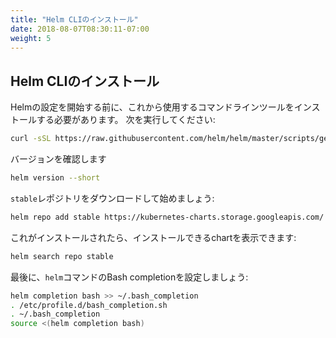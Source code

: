 ```yaml
---
title: "Helm CLIのインストール"
date: 2018-08-07T08:30:11-07:00
weight: 5
---
```

<!--
## Install the Helm CLI
-->
## Helm CLIのインストール

<!--
Before we can get started configuring Helm, we'll need to first install the
command line tools that you will interact with. To do this, run the following:
-->
Helmの設定を開始する前に、これから使用するコマンドラインツールをインストールする必要があります。
次を実行してください:

```sh
curl -sSL https://raw.githubusercontent.com/helm/helm/master/scripts/get-helm-3 | bash
```

<!--
We can verify the version
-->
バージョンを確認します

```sh
helm version --short
```

<!--
Let's configure our first Chart repository. Chart repositories are similar to
APT or yum repositories that you might be familiar with on Linux, or Taps for
Homebrew on macOS.
-->

<!--
Download the `stable` repository so we have something to start with:
-->
`stable`レポジトリをダウンロードして始めましょう:

```sh
helm repo add stable https://kubernetes-charts.storage.googleapis.com/
```

<!--
Once this is installed, we will be able to list the charts you can install:
-->
これがインストールされたら、インストールできるchartを表示できます:

```sh
helm search repo stable
```

<!--
Finally, let's configure Bash completion for the `helm` command:
-->
最後に、`helm`コマンドのBash completionを設定しましょう:

```sh
helm completion bash >> ~/.bash_completion
. /etc/profile.d/bash_completion.sh
. ~/.bash_completion
source <(helm completion bash)
```
